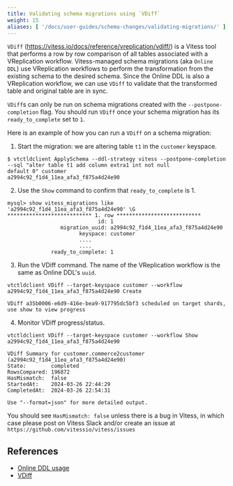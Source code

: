 ```yaml
---
title: Validating schema migrations using `VDiff`
weight: 15
aliases: [ '/docs/user-guides/schema-changes/validating-migrations/' ]
---
```


`VDiff` (https://vitess.io/docs/reference/vreplication/vdiff/) is a Vitess tool that performs a row by row comparison of all tables associated with a VReplication workflow.
Vitess-managed schema migrations (aka `Online DDL`) use VReplication workflows to perform the transformation from the 
existing schema to the desired schema. Since the Online DDL is also a VReplication workflow, we 
can use `VDiff` to validate that the transformed table and original table are in sync.

`VDiff`s can only be run on schema migrations created with the `--postpone-completion` flag. You should run `VDiff` 
once your schema migration has its `ready_to_complete` set to `1`.

Here is an example of how you can run a `VDiff` on a schema migration:

1. Start the migration: we are altering table `t1` in the `customer` keyspace.

```
$ vtctldclient ApplySchema --ddl-strategy vitess --postpone-completion --sql "alter table t1 add column extra1 int not null 
default 0" customer
a2994c92_f1d4_11ea_afa3_f875a4d24e90
```

2. Use the `Show` command to confirm that `ready_to_complete` is 1.

```
mysql> show vitess_migrations like 'a2994c92_f1d4_11ea_afa3_f875a4d24e90' \G
*************************** 1. row ***************************
                             id: 1
                 migration_uuid: a2994c92_f1d4_11ea_afa3_f875a4d24e90
                       keyspace: customer
                       ....
                       ....
              ready_to_complete: 1

```

3. Run the VDiff command. The name of the VReplication workflow is the same as Online DDL's `uuid`.

```
vtctldclient VDiff --target-keyspace customer --workflow a2994c92_f1d4_11ea_afa3_f875a4d24e90 Create

VDiff a35b0006-e6d9-416e-bea9-917795dc5bf3 scheduled on target shards, use show to view progress
```

4. Monitor VDiff progress/status. 

```
vtctldclient VDiff --target-keyspace customer --workflow Show a2994c92_f1d4_11ea_afa3_f875a4d24e90

VDiff Summary for customer.commerce2customer (a2994c92_f1d4_11ea_afa3_f875a4d24e90)
State:        completed
RowsCompared: 196872
HasMismatch:  false
StartedAt:    2024-03-26 22:44:29
CompletedAt:  2024-03-26 22:54:31

Use "--format=json" for more detailed output.
```

You should see `HasMismatch: false` unless there is a bug in Vitess, in which case please post on Vitess Slack and/or 
create an issue at `https://github.com/vitessio/vitess/issues`

## References

* [Online DDL usage](https://vitess.io/docs/user-guides/schema-changes/audit-and-control/)
* [VDiff](https://vitess.io/docs/reference/vreplication/vdiff/)
